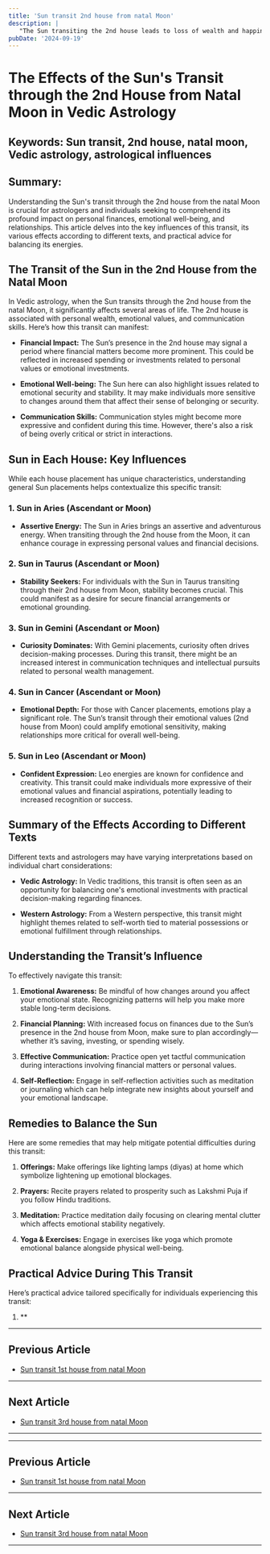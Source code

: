 ```yaml
---
title: 'Sun transit 2nd house from natal Moon'
description: |
   "The Sun transiting the 2nd house leads to loss of wealth and happiness
pubDate: '2024-09-19'
---
```


# The Effects of the Sun's Transit through the 2nd House from Natal Moon in Vedic Astrology

## Keywords: Sun transit, 2nd house, natal moon, Vedic astrology, astrological influences

## Summary:
Understanding the Sun's transit through the 2nd house from the natal Moon is crucial for astrologers and individuals seeking to comprehend its profound impact on personal finances, emotional well-being, and relationships. This article delves into the key influences of this transit, its various effects according to different texts, and practical advice for balancing its energies.

## The Transit of the Sun in the 2nd House from the Natal Moon

In Vedic astrology, when the Sun transits through the 2nd house from the natal Moon, it significantly affects several areas of life. The 2nd house is associated with personal wealth, emotional values, and communication skills. Here’s how this transit can manifest:

- **Financial Impact:** The Sun’s presence in the 2nd house may signal a period where financial matters become more prominent. This could be reflected in increased spending or investments related to personal values or emotional investments.
  
- **Emotional Well-being:** The Sun here can also highlight issues related to emotional security and stability. It may make individuals more sensitive to changes around them that affect their sense of belonging or security.

- **Communication Skills:** Communication styles might become more expressive and confident during this time. However, there's also a risk of being overly critical or strict in interactions.

## Sun in Each House: Key Influences

While each house placement has unique characteristics, understanding general Sun placements helps contextualize this specific transit:

### 1. Sun in Aries (Ascendant or Moon)
   - **Assertive Energy:** The Sun in Aries brings an assertive and adventurous energy. When transiting through the 2nd house from the Moon, it can enhance courage in expressing personal values and financial decisions.

### 2. Sun in Taurus (Ascendant or Moon)
   - **Stability Seekers:** For individuals with the Sun in Taurus transiting through their 2nd house from Moon, stability becomes crucial. This could manifest as a desire for secure financial arrangements or emotional grounding.

### 3. Sun in Gemini (Ascendant or Moon)
   - **Curiosity Dominates:** With Gemini placements, curiosity often drives decision-making processes. During this transit, there might be an increased interest in communication techniques and intellectual pursuits related to personal wealth management.

### 4. Sun in Cancer (Ascendant or Moon)
   - **Emotional Depth:** For those with Cancer placements, emotions play a significant role. The Sun’s transit through their emotional values (2nd house from Moon) could amplify emotional sensitivity, making relationships more critical for overall well-being.

### 5. Sun in Leo (Ascendant or Moon)
   - **Confident Expression:** Leo energies are known for confidence and creativity. This transit could make individuals more expressive of their emotional values and financial aspirations, potentially leading to increased recognition or success.

## Summary of the Effects According to Different Texts

Different texts and astrologers may have varying interpretations based on individual chart considerations:

- **Vedic Astrology:** In Vedic traditions, this transit is often seen as an opportunity for balancing one's emotional investments with practical decision-making regarding finances.
  
- **Western Astrology:** From a Western perspective, this transit might highlight themes related to self-worth tied to material possessions or emotional fulfillment through relationships.

## Understanding the Transit’s Influence

To effectively navigate this transit:

1. **Emotional Awareness:** Be mindful of how changes around you affect your emotional state. Recognizing patterns will help you make more stable long-term decisions.
   
2. **Financial Planning:** With increased focus on finances due to the Sun’s presence in the 2nd house from Moon, make sure to plan accordingly—whether it’s saving, investing, or spending wisely.

3. **Effective Communication:** Practice open yet tactful communication during interactions involving financial matters or personal values.
   
4. **Self-Reflection:** Engage in self-reflection activities such as meditation or journaling which can help integrate new insights about yourself and your emotional landscape.

## Remedies to Balance the Sun

Here are some remedies that may help mitigate potential difficulties during this transit:

1. **Offerings:** Make offerings like lighting lamps (diyas) at home which symbolize lightening up emotional blockages.
   
2. **Prayers:** Recite prayers related to prosperity such as Lakshmi Puja if you follow Hindu traditions.
   
3. **Meditation:** Practice meditation daily focusing on clearing mental clutter which affects emotional stability negatively.

4. **Yoga & Exercises:** Engage in exercises like yoga which promote emotional balance alongside physical well-being.


## Practical Advice During This Transit

Here’s practical advice tailored specifically for individuals experiencing this transit:

1. **
---

## Previous Article
- [Sun transit 1st house from natal Moon](200101_Sun_transit_1st_house_from_natal_Moon.md)

---

## Next Article
- [Sun transit 3rd house from natal Moon](200103_Sun_transit_3rd_house_from_natal_Moon.md)

---
---

## Previous Article
- [Sun transit 1st house from natal Moon](200101_Sun_transit_1st_house_from_natal_Moon.md)

---

## Next Article
- [Sun transit 3rd house from natal Moon](200103_Sun_transit_3rd_house_from_natal_Moon.md)

---
